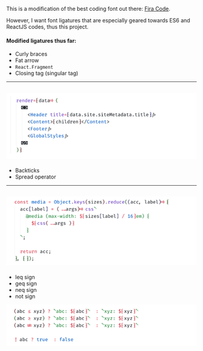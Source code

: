 This is a modification of the best coding font out there: [Fira Code](https://github.com/tonsky/FiraCode). 

However, I want font ligatures that are especially geared towards ES6 and ReactJS codes, thus this project.


#### Modified ligatures thus far:

- Curly braces
- Fat arrow 
- `React.Fragment`
- Closing tag (singular tag)

---
![](assets/fragments.png)
---

- Backticks
- Spread operator

---
![](assets/backtick.png)
---

- leq sign
- geq sign
- neq sign
- not sign

![](assets/bang.png)
